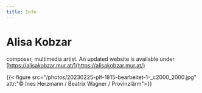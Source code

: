 ```yaml
---
title: Info
---
```


# Alisa Kobzar
composer, multimedia artist. An updated website is available under [https://alisakobzar.mur.at/](https://alisakobzar.mur.at/)

{{< figure src="/photos/20230225-plf-1815-bearbeitet-1-_c2000_2000.jpg" attr:"© Ines Herzmann / Beatrix Wagner / Provinzlärm">}}


